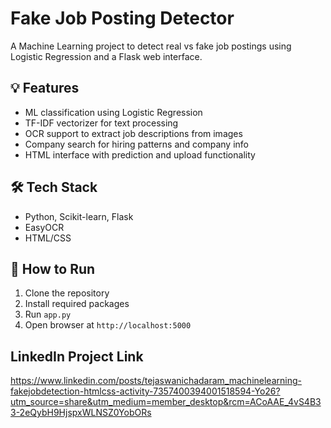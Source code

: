 # Fake Job Posting Detector

A Machine Learning project to detect real vs fake job postings using Logistic Regression and a Flask web interface.

## 💡 Features
- ML classification using Logistic Regression
- TF-IDF vectorizer for text processing
- OCR support to extract job descriptions from images
- Company search for hiring patterns and company info
- HTML interface with prediction and upload functionality

## 🛠️ Tech Stack
- Python, Scikit-learn, Flask
- EasyOCR
- HTML/CSS

## 🔧 How to Run
1. Clone the repository
2. Install required packages
3. Run `app.py`
4. Open browser at `http://localhost:5000`

## LinkedIn Project Link

   https://www.linkedin.com/posts/tejaswanichadaram_machinelearning-fakejobdetection-htmlcss-activity-7357400394001518594-Yo26?utm_source=share&utm_medium=member_desktop&rcm=ACoAAE_4vS4B33-2eQybH9HjspxWLNSZ0YobORs

